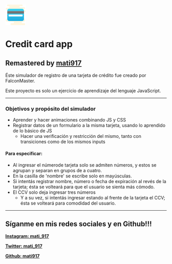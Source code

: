 ![Logotipo](img/card-favicon.png)

# Credit card app

## Remastered by [mati917](https://www.github.com/mati917)

Éste simulador de registro de una tarjeta de crédito fue creado por FalconMaster.

Este proyecto es solo un ejercicio de aprendizaje del lenguaje JavaScript.

---

### **Objetivos y propósito del simulador**

- Aprender y hacer animaciones combinando JS y CSS
- Registrar datos de un formulario a la misma tarjeta, usando lo aprendido de lo básico de JS
  - Hacer una verificación y restricción del mismo, tanto con transiciones como de los mismos inputs

#### Para especificar:

- Al ingresar el númerode tarjeta solo se admiten números, y estos se agrupan y separan en grupos de a cuatro.
- En la casilla de 'nombre' se escribe solo en mayúsculas.
- Si intentás registrar nombre, número o fecha de expiración al revés de la tarjeta; ésta se volteará para que el usuario se sienta más cómodo.
- El CCV solo deja ingresar tres números
  - Y a su vez, si intentás ingresar estando al frente de la tarjeta el CCV; ésta se volteará para comodidad del usuario.

---

## Síganme en mis redes sociales y en Github!!!

**[Instagram: mati_917](https://instagram.com/mati_917)**

**[Twitter: mati_917](https://twitter.com/mati_917)**

**[Github: mati917](https://github.com/mati917)**
